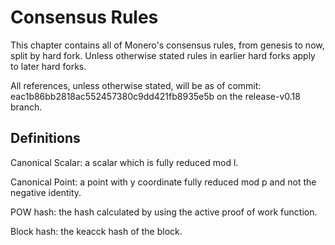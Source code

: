 # Consensus Rules

This chapter contains all of Monero's consensus rules, from genesis to now, split by hard fork. Unless otherwise stated rules in earlier
hard forks apply to later hard forks.

All references, unless otherwise stated, will be as of commit: eac1b86bb2818ac552457380c9dd421fb8935e5b on the release-v0.18 branch.

## Definitions

Canonical Scalar:
    a scalar which is fully reduced mod l.

Canonical Point:
    a point with y coordinate fully reduced mod p and not the negative identity.

POW hash:
    the hash calculated by using the active proof of work function.

Block hash:
    the keacck hash of the block.
